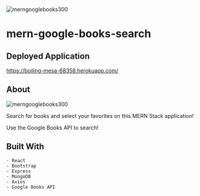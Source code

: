 ![merngooglebooks300](https://user-images.githubusercontent.com/15160204/117905120-4528b180-b298-11eb-89a8-83d68edd4295.jpg)
# mern-google-books-search

## Deployed Application

https://boiling-mesa-68358.herokuapp.com/

## About

![merngooglebooks300](https://user-images.githubusercontent.com/15160204/117905120-4528b180-b298-11eb-89a8-83d68edd4295.jpg)

<p>Search for books and select your favorites on this MERN Stack application!<p>
 
<p>Use the Google Books API to search!<p>

## Built With
```
- React
- Bootstrap      
- Express
- MongoDB
- Axios
- Google Books API
```
